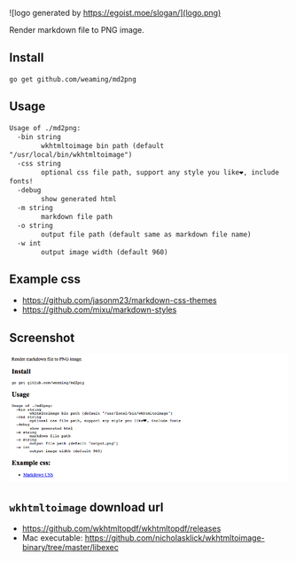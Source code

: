 ![logo generated by https://egoist.moe/slogan/](logo.png)

Render markdown file to PNG image.

## Install

    go get github.com/weaming/md2png

## Usage

    Usage of ./md2png:
      -bin string
            wkhtmltoimage bin path (default "/usr/local/bin/wkhtmltoimage")
      -css string
            optional css file path, support any style you like❤️, include fonts!
      -debug
            show generated html
      -m string
            markdown file path
      -o string
            output file path (default same as markdown file name)
      -w int
            output image width (default 960)

## Example css

- https://github.com/jasonm23/markdown-css-themes
- https://github.com/mixu/markdown-styles

## Screenshot

![](screenshots/README.png)

## `wkhtmltoimage` download url

- https://github.com/wkhtmltopdf/wkhtmltopdf/releases
- Mac executable: https://github.com/nicholasklick/wkhtmltoimage-binary/tree/master/libexec
